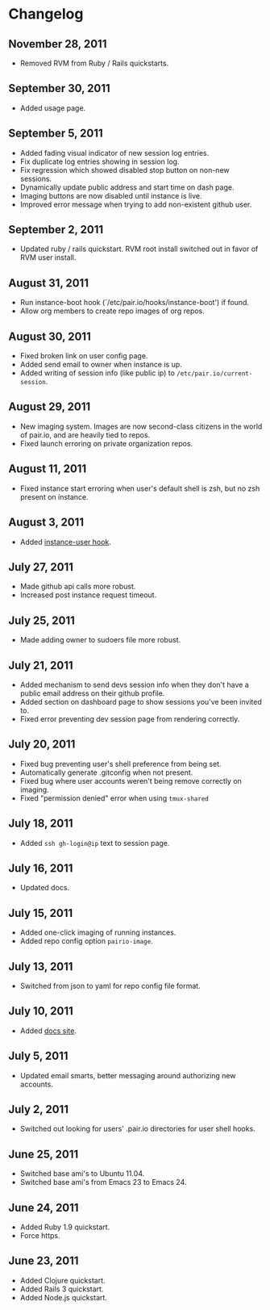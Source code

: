 # Changelog

## November 28, 2011
* Removed RVM from Ruby / Rails quickstarts.

## September 30, 2011
* Added usage page.

## September 5, 2011
* Added fading visual indicator of new session log entries.
* Fix duplicate log entries showing in session log.
* Fix regression which showed disabled stop button on non-new
  sessions.
* Dynamically update public address and start time on dash page.
* Imaging buttons are now disabled until instance is live.
* Improved error message when trying to add non-existent github user.

## September 2, 2011
* Updated ruby / rails quickstart. RVM root install switched out in
  favor of RVM user install.

## August 31, 2011
* Run instance-boot hook (`/etc/pair.io/hooks/instance-boot') if
  found.
* Allow org members to create repo images of org repos.

## August 30, 2011
* Fixed broken link on user config page.
* Added send email to owner when instance is up.
* Added writing of session info (like public ip) to
  `/etc/pair.io/current-session`.

## August 29, 2011
* New imaging system. Images are now second-class citizens in the
  world of pair.io, and are heavily tied to repos.
* Fixed launch erroring on private organization repos.

## August 11, 2011
* Fixed instance start erroring when user's default shell is zsh, but
  no zsh present on instance.

## August 3, 2011
* Added [instance-user hook](http://docs.pair.io/instance-config.html#instance-hooks).

## July 27, 2011
* Made github api calls more robust.
* Increased post instance request timeout.

## July 25, 2011
* Made adding owner to sudoers file more robust.

## July 21, 2011
* Added mechanism to send devs session info when they don't have a
  public email address on their github profile.
* Added section on dashboard page to show sessions you've been invited to.
* Fixed error preventing dev session page from rendering correctly.

## July 20, 2011
* Fixed bug preventing user's shell preference from being set.
* Automatically generate .gitconfig when not present.
* Fixed bug where user accounts weren't being remove correctly on imaging.
* Fixed "permission denied" error when using `tmux-shared`

## July 18, 2011
* Added `ssh gh-login@ip` text to session page.

## July 16, 2011
* Updated docs.

## July 15, 2011
* Added one-click imaging of running instances.
* Added repo config option `pairio-image`.

## July 13, 2011
* Switched from json to yaml for repo config file format.

## July 10, 2011
* Added [docs site](http://docs.pair.io).

## July 5, 2011
* Updated email smarts, better messaging around authorizing new accounts.

## July 2, 2011
* Switched out looking for users' .pair.io directories for user shell hooks.

## June 25, 2011
* Switched base ami's to Ubuntu 11.04.
* Switched base ami's from Emacs 23 to Emacs 24.

## June 24, 2011

* Added Ruby 1.9 quickstart.
* Force https.

## June 23, 2011

* Added Clojure quickstart.
* Added Rails 3 quickstart.
* Added Node.js quickstart.
